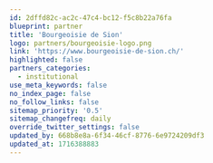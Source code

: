 ```yaml
---
id: 2dffd82c-ac2c-47c4-bc12-f5c8b22a76fa
blueprint: partner
title: 'Bourgeoisie de Sion'
logo: partners/bourgeoisie-logo.png
link: 'https://www.bourgeoisie-de-sion.ch/'
highlighted: false
partners_categories:
  - institutional
use_meta_keywords: false
no_index_page: false
no_follow_links: false
sitemap_priority: '0.5'
sitemap_changefreq: daily
override_twitter_settings: false
updated_by: 668b8e8a-6f34-46cf-8776-6e9724209df3
updated_at: 1716388883
---
```

